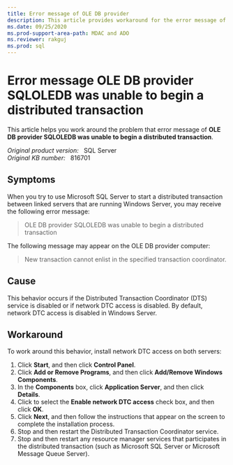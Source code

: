 ```yaml
---
title: Error message of OLE DB provider
description: This article provides workaround for the error message of OLE DB provider SQLOLEDB was unable to begin a distributed transaction. 
ms.date: 09/25/2020
ms.prod-support-area-path: MDAC and ADO
ms.reviewer: rakguj
ms.prod: sql
---
```

# Error message OLE DB provider SQLOLEDB was unable to begin a distributed transaction

This article helps you work around the problem that error message of **OLE DB provider SQLOLEDB was unable to begin a distributed transaction**.

_Original product version:_ &nbsp; SQL Server  
_Original KB number:_ &nbsp; 816701

## Symptoms

When you try to use Microsoft SQL Server to start a distributed transaction between linked servers that are running Windows Server, you may receive the following error message:

> OLE DB provider SQLOLEDB was unable to begin a distributed transaction

The following message may appear on the OLE DB provider computer:

> New transaction cannot enlist in the specified transaction coordinator.

## Cause

This behavior occurs if the Distributed Transaction Coordinator (DTS) service is disabled or if network DTC access is disabled. By default, network DTC access is disabled in Windows Server.

## Workaround

To work around this behavior, install network DTC access on both servers:

1. Click **Start**, and then click **Control Panel**.
2. Click **Add or Remove Programs**, and then click **Add/Remove Windows Components**.
3. In the **Components** box, click **Application Server**, and then click **Details**.
4. Click to select the **Enable network DTC access** check box, and then click **OK**.
5. Click **Next**, and then follow the instructions that appear on the screen to complete the installation process.
6. Stop and then restart the Distributed Transaction Coordinator service.
7. Stop and then restart any resource manager services that participates in the distributed transaction (such as Microsoft SQL Server or Microsoft Message Queue Server).
